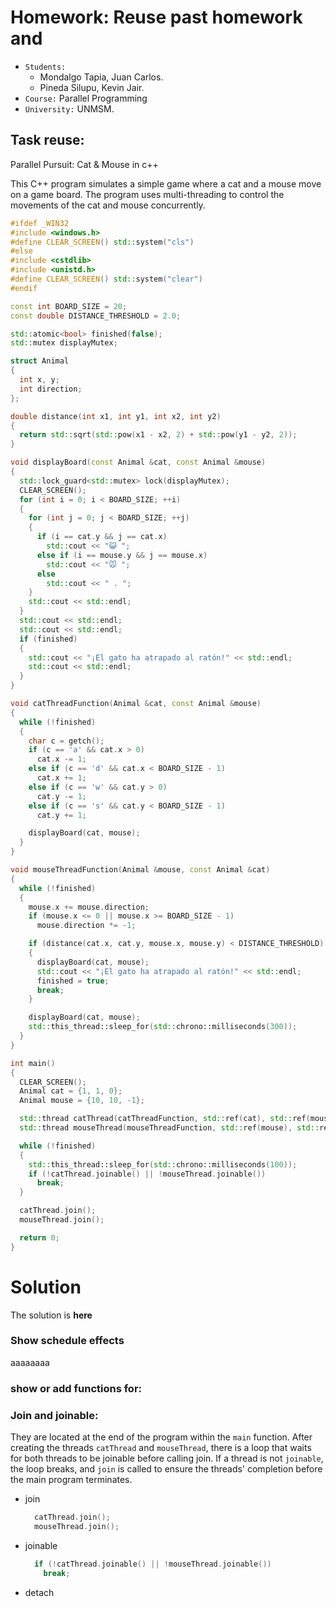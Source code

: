 # Homework: Reuse past homework and

- `Students:` 
  - Mondalgo Tapia, Juan Carlos.
  - Pineda Silupu, Kevin Jair.
- `Course:` Parallel Programming
- `University:` UNMSM.


## Task reuse:
Parallel Pursuit: Cat & Mouse in c++



This C++ program simulates a simple game where a cat and a mouse move on a game board. The program uses multi-threading to control the movements of the cat and mouse concurrently.

```c++
#ifdef _WIN32
#include <windows.h>
#define CLEAR_SCREEN() std::system("cls")
#else
#include <cstdlib>
#include <unistd.h>
#define CLEAR_SCREEN() std::system("clear")
#endif

const int BOARD_SIZE = 20;
const double DISTANCE_THRESHOLD = 2.0;

std::atomic<bool> finished(false);
std::mutex displayMutex;

struct Animal
{
  int x, y;
  int direction;
};

double distance(int x1, int y1, int x2, int y2)
{
  return std::sqrt(std::pow(x1 - x2, 2) + std::pow(y1 - y2, 2));
}

void displayBoard(const Animal &cat, const Animal &mouse)
{
  std::lock_guard<std::mutex> lock(displayMutex);
  CLEAR_SCREEN();
  for (int i = 0; i < BOARD_SIZE; ++i)
  {
    for (int j = 0; j < BOARD_SIZE; ++j)
    {
      if (i == cat.y && j == cat.x)
        std::cout << "😺 ";
      else if (i == mouse.y && j == mouse.x)
        std::cout << "🐭 ";
      else
        std::cout << " . ";
    }
    std::cout << std::endl;
  }
  std::cout << std::endl;
  std::cout << std::endl;
  if (finished)
  {
    std::cout << "¡El gato ha atrapado al ratón!" << std::endl;
    std::cout << std::endl;
  }
}

void catThreadFunction(Animal &cat, const Animal &mouse)
{
  while (!finished)
  {
    char c = getch();
    if (c == 'a' && cat.x > 0)
      cat.x -= 1;
    else if (c == 'd' && cat.x < BOARD_SIZE - 1)
      cat.x += 1;
    else if (c == 'w' && cat.y > 0)
      cat.y -= 1;
    else if (c == 's' && cat.y < BOARD_SIZE - 1)
      cat.y += 1;

    displayBoard(cat, mouse);
  }
}

void mouseThreadFunction(Animal &mouse, const Animal &cat)
{
  while (!finished)
  {
    mouse.x += mouse.direction;
    if (mouse.x <= 0 || mouse.x >= BOARD_SIZE - 1)
      mouse.direction *= -1;

    if (distance(cat.x, cat.y, mouse.x, mouse.y) < DISTANCE_THRESHOLD)
    {
      displayBoard(cat, mouse);
      std::cout << "¡El gato ha atrapado al ratón!" << std::endl;
      finished = true;
      break;
    }

    displayBoard(cat, mouse);
    std::this_thread::sleep_for(std::chrono::milliseconds(300));
  }
}

int main()
{
  CLEAR_SCREEN();
  Animal cat = {1, 1, 0};
  Animal mouse = {10, 10, -1};

  std::thread catThread(catThreadFunction, std::ref(cat), std::ref(mouse));
  std::thread mouseThread(mouseThreadFunction, std::ref(mouse), std::ref(cat));

  while (!finished)
  {
    std::this_thread::sleep_for(std::chrono::milliseconds(100));
    if (!catThread.joinable() || !mouseThread.joinable())
      break;
  }

  catThread.join();
  mouseThread.join();

  return 0;
}
```

# Solution
The solution is **here**



### Show schedule effects

aaaaaaaa

### show or add functions for:

### Join and joinable:

They are located at the end of the program within the `main` function.
After creating the threads `catThread` and `mouseThread`, there is a loop that waits for both threads to be joinable before calling join.
If a thread is not `joinable`, the loop breaks, and `join` is called to ensure the threads' completion before the main program terminates.

- join
  
  ```c++
    catThread.join();
    mouseThread.join();
  ```

- joinable

  ```c++
    if (!catThread.joinable() || !mouseThread.joinable())
      break;
  ```
- detach

  ```c++

  ```







